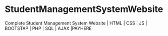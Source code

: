 # StudentManagementSystemWebsite
 Complete Student Management System Website |  HTML | CSS | JS | BOOTSTAP | PHP | SQL | AJAX |PAYHERE
